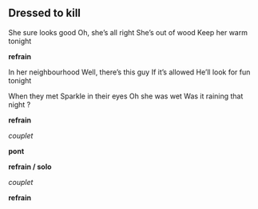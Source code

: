 ## Dressed to kill

She sure looks good
Oh, she’s all right
She’s out of wood
Keep her warm tonight

**refrain**

In her neighbourhood
Well, there’s this guy
If it’s allowed
He’ll look for fun tonight

When they met
Sparkle in their eyes
Oh she was wet
Was it raining that night ?

**refrain**

*couplet*

**pont**

**refrain / solo**

*couplet*

**refrain**



